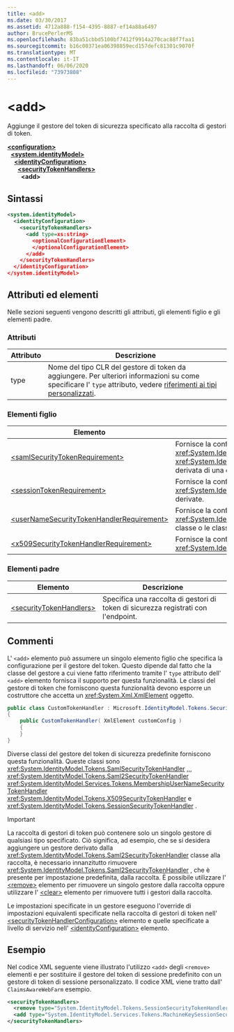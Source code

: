 ```yaml
---
title: <add>
ms.date: 03/30/2017
ms.assetid: 4712a888-f154-4395-8887-ef14a88a6497
author: BrucePerlerMS
ms.openlocfilehash: 83ba51cbbd5100bf7412f9914a270cac88f7faa1
ms.sourcegitcommit: b16c00371ea06398859ecd157defc81301c9070f
ms.translationtype: MT
ms.contentlocale: it-IT
ms.lasthandoff: 06/06/2020
ms.locfileid: "73973808"
---
```

# \<add>
Aggiunge il gestore del token di sicurezza specificato alla raccolta di gestori di token.  
  
[**\<configuration>**](../configuration-element.md)\
&nbsp;&nbsp;[**\<system.identityModel>**](system-identitymodel.md)\
&nbsp;&nbsp;&nbsp;&nbsp;[**\<identityConfiguration>**](identityconfiguration.md)\
&nbsp;&nbsp;&nbsp;&nbsp;&nbsp;&nbsp;[**\<securityTokenHandlers>**](securitytokenhandlers.md)\
&nbsp;&nbsp;&nbsp;&nbsp;&nbsp;&nbsp;&nbsp;&nbsp;**\<add>**  
  
## <a name="syntax"></a>Sintassi  
  
```xml  
<system.identityModel>  
  <identityConfiguration>  
    <securityTokenHandlers>  
      <add type=xs:string>  
        <optionalConfigurationElement>  
        </optionalConfigurationElement>  
      </add>  
    </securityTokenHandlers>  
  </identityConfiguration>  
</system.identityModel>  
```  
  
## <a name="attributes-and-elements"></a>Attributi ed elementi  
 Nelle sezioni seguenti vengono descritti gli attributi, gli elementi figlio e gli elementi padre.  
  
### <a name="attributes"></a>Attributi  
  
|Attributo|Descrizione|  
|---------------|-----------------|  
|type|Nome del tipo CLR del gestore di token da aggiungere. Per ulteriori informazioni su come specificare l' `type` attributo, vedere [riferimenti ai tipi personalizzati](https://docs.microsoft.com/previous-versions/windows-identity-foundation/gg638728(v=msdn.10)#custom-type-references).|  
  
### <a name="child-elements"></a>Elementi figlio  
  
|Elemento|Descrizione|  
|-------------|-----------------|  
|[\<samlSecurityTokenRequirement>](samlsecuritytokenrequirement.md)|Fornisce la configurazione per la <xref:System.IdentityModel.Tokens.SamlSecurityTokenHandler> classe, la <xref:System.IdentityModel.Tokens.Saml2SecurityTokenHandler> classe o una classe derivata di una di queste classi.|  
|[\<sessionTokenRequirement>](sessiontokenrequirement.md)|Fornisce la configurazione per la <xref:System.IdentityModel.Tokens.SessionSecurityTokenHandler> classe o le classi derivate.|  
|[\<userNameSecurityTokenHandlerRequirement>](usernamesecuritytokenhandlerrequirement.md)|Fornisce la configurazione per la <xref:System.IdentityModel.Services.Tokens.MembershipUserNameSecurityTokenHandler> classe o le classi derivate.|  
|[\<x509SecurityTokenHandlerRequirement>](x509securitytokenhandlerrequirement.md)|Fornisce la configurazione facoltativa per la <xref:System.IdentityModel.Tokens.X509SecurityTokenHandler> classe o le classi derivate.|  
  
### <a name="parent-elements"></a>Elementi padre  
  
|Elemento|Descrizione|  
|-------------|-----------------|  
|[\<securityTokenHandlers>](securitytokenhandlers.md)|Specifica una raccolta di gestori di token di sicurezza registrati con l'endpoint.|  
  
## <a name="remarks"></a>Commenti  
 L' `<add>` elemento può assumere un singolo elemento figlio che specifica la configurazione per il gestore del token. Questo dipende dal fatto che la classe del gestore a cui viene fatto riferimento tramite l' `type` attributo dell' `<add>` elemento fornisca il supporto per questa funzionalità. Le classi del gestore di token che forniscono questa funzionalità devono esporre un costruttore che accetta un <xref:System.Xml.XmlElement> oggetto.  

```csharp  
public class CustomTokenHandler : Microsoft.IdentityModel.Tokens.SecurityTokenHandler  
{  
    public CustomTokenHandler( XmlElement customConfig )  
    {  
    }  
}  
```  
  
 Diverse classi del gestore del token di sicurezza predefinite forniscono questa funzionalità. Queste classi sono <xref:System.IdentityModel.Tokens.SamlSecurityTokenHandler> ,,, <xref:System.IdentityModel.Tokens.Saml2SecurityTokenHandler> <xref:System.IdentityModel.Services.Tokens.MembershipUserNameSecurityTokenHandler> <xref:System.IdentityModel.Tokens.X509SecurityTokenHandler> e <xref:System.IdentityModel.Tokens.SessionSecurityTokenHandler> .  
  
> [!IMPORTANT]
> La raccolta di gestori di token può contenere solo un singolo gestore di qualsiasi tipo specificato. Ciò significa, ad esempio, che se si desidera aggiungere un gestore derivato dalla <xref:System.IdentityModel.Tokens.Saml2SecurityTokenHandler> classe alla raccolta, è necessario innanzitutto rimuovere <xref:System.IdentityModel.Tokens.Saml2SecurityTokenHandler> , che è presente per impostazione predefinita, dalla raccolta. È possibile utilizzare l' [\<remove>](remove.md) elemento per rimuovere un singolo gestore dalla raccolta oppure utilizzare l' [\<clear>](clear.md) elemento per rimuovere tutti i gestori dalla raccolta.  
  
 Le impostazioni specificate in un gestore eseguono l'override di impostazioni equivalenti specificate nella raccolta di gestori di token nell' [\<securityTokenHandlerConfiguration>](securitytokenhandlerconfiguration.md) elemento e quelle specificate a livello di servizio nell' [\<identityConfiguration>](identityconfiguration.md) elemento.  
  
## <a name="example"></a>Esempio  
 Nel codice XML seguente viene illustrato l'utilizzo `<add>` degli `<remove>` elementi e per sostituire il gestore del token di sessione predefinito con un gestore di token di sessione personalizzato. Il codice XML viene tratto dall' `ClaimsAwareWebFarm` esempio.  
  
```xml  
<securityTokenHandlers>  
  <remove type="System.IdentityModel.Tokens.SessionSecurityTokenHandler, System.IdentityModel, Version=4.0.0.0, Culture=neutral, PublicKeyToken=b77a5c561934e089" />  
  <add type="System.IdentityModel.Services.Tokens.MachineKeySessionSecurityTokenHandler, System.IdentityModel.Services, Version=4.0.0.0, Culture=neutral, PublicKeyToken=b77a5c561934e089" />  
</securityTokenHandlers>  
```
